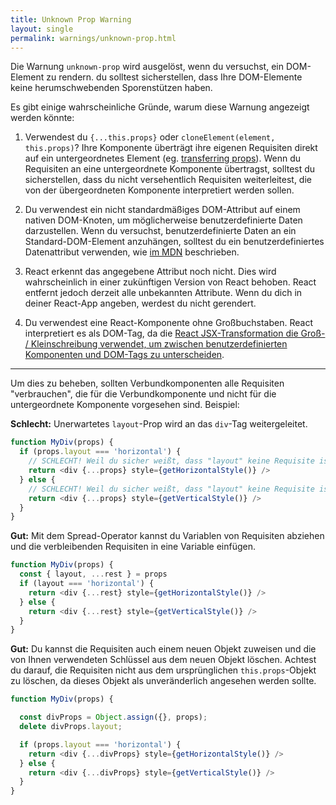 ```yaml
---
title: Unknown Prop Warning
layout: single
permalink: warnings/unknown-prop.html
---
```

Die Warnung `unknown-prop` wird ausgelöst, wenn du versuchst, ein DOM-Element zu rendern. du solltest sicherstellen, dass Ihre DOM-Elemente keine herumschwebenden Sporenstützen haben.

Es gibt einige wahrscheinliche Gründe, warum diese Warnung angezeigt werden könnte:

1. Verwendest du `{...this.props}` oder `cloneElement(element, this.props)`? Ihre Komponente überträgt ihre eigenen Requisiten direkt auf ein untergeordnetes Element (eg. [transferring props](/docs/transferring-props.html)). Wenn du Requisiten an eine untergeordnete Komponente übertragst, solltest du sicherstellen, dass du nicht versehentlich Requisiten weiterleitest, die von der übergeordneten Komponente interpretiert werden sollen.

2. Du verwendest ein nicht standardmäßiges DOM-Attribut auf einem nativen DOM-Knoten, um möglicherweise benutzerdefinierte Daten darzustellen. Wenn du versuchst, benutzerdefinierte Daten an ein Standard-DOM-Element anzuhängen, solltest du ein benutzerdefiniertes Datenattribut verwenden, wie [im MDN](https://developer.mozilla.org/en-US/docs/Web/Guide/HTML/Using_data_attributes) beschrieben.

3. React erkennt das angegebene Attribut noch nicht. Dies wird wahrscheinlich in einer zukünftigen Version von React behoben. React entfernt jedoch derzeit alle unbekannten Attribute. Wenn du dich in deiner React-App angeben, werdest du nicht gerendert.

4. Du verwendest eine React-Komponente ohne Großbuchstaben. React interpretiert es als DOM-Tag, da die [React JSX-Transformation die Groß- / Kleinschreibung verwendet, um zwischen benutzerdefinierten Komponenten und DOM-Tags zu unterscheiden](/docs/jsx-in-depth.html#user-defined-components-must-be-capitalized).

---

Um dies zu beheben, sollten Verbundkomponenten alle Requisiten "verbrauchen", die für die Verbundkomponente und nicht für die untergeordnete Komponente vorgesehen sind. Beispiel:

**Schlecht:** Unerwartetes `layout`-Prop wird an das `div`-Tag weitergeleitet.

```js
function MyDiv(props) {
  if (props.layout === 'horizontal') {
    // SCHLECHT! Weil du sicher weißt, dass "layout" keine Requisite ist, die <div> versteht.
    return <div {...props} style={getHorizontalStyle()} />
  } else {
    // SCHLECHT! Weil du sicher weißt, dass "layout" keine Requisite ist, die <div> versteht.
    return <div {...props} style={getVerticalStyle()} />
  }
}
```

**Gut:** Mit dem Spread-Operator kannst du Variablen von Requisiten abziehen und die verbleibenden Requisiten in eine Variable einfügen.

```js
function MyDiv(props) {
  const { layout, ...rest } = props
  if (layout === 'horizontal') {
    return <div {...rest} style={getHorizontalStyle()} />
  } else {
    return <div {...rest} style={getVerticalStyle()} />
  }
}
```

**Gut:** Du kannst die Requisiten auch einem neuen Objekt zuweisen und die von Ihnen verwendeten Schlüssel aus dem neuen Objekt löschen. Achtest du darauf, die Requisiten nicht aus dem ursprünglichen `this.props`-Objekt zu löschen, da dieses Objekt als unveränderlich angesehen werden sollte.

```js
function MyDiv(props) {

  const divProps = Object.assign({}, props);
  delete divProps.layout;

  if (props.layout === 'horizontal') {
    return <div {...divProps} style={getHorizontalStyle()} />
  } else {
    return <div {...divProps} style={getVerticalStyle()} />
  }
}
```
